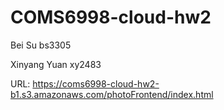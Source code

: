 # COMS6998-cloud-hw2
Bei Su bs3305

Xinyang Yuan xy2483

URL: https://coms6998-cloud-hw2-b1.s3.amazonaws.com/photoFrontend/index.html
